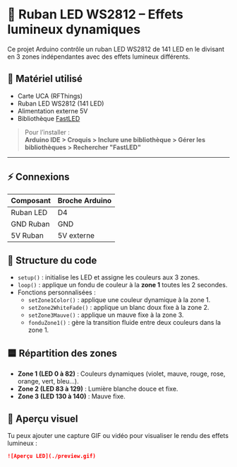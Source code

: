 # 🌈 Ruban LED WS2812 – Effets lumineux dynamiques

Ce projet Arduino contrôle un ruban LED WS2812 de 141 LED en le divisant en 3 zones indépendantes avec des effets lumineux différents.

## 🔧 Matériel utilisé

- Carte UCA (RFThings)
- Ruban LED WS2812 (141 LED)
- Alimentation externe 5V
- Bibliothèque [FastLED](https://github.com/FastLED/FastLED)

> Pour l’installer :  
> **Arduino IDE > Croquis > Inclure une bibliothèque > Gérer les bibliothèques > Rechercher "FastLED"**

---


## ⚡ Connexions

| Composant    | Broche Arduino |
|--------------|----------------|
| Ruban LED    | D4             |
| GND Ruban    | GND            |
| 5V Ruban     | 5V externe     |

## 🧠 Structure du code

- `setup()` : initialise les LED et assigne les couleurs aux 3 zones.
- `loop()` : applique un fondu de couleur à la **zone 1** toutes les 2 secondes.
- Fonctions personnalisées :
  - `setZone1Color()` : applique une couleur dynamique à la zone 1.
  - `setZone2WhiteFade()` : applique un blanc doux fixe à la zone 2.
  - `setZone3Mauve()` : applique un mauve fixe à la zone 3.
  - `fonduZone1()` : gère la transition fluide entre deux couleurs dans la zone 1.

## 🟦 Répartition des zones

- **Zone 1 (LED 0 à 82)** : Couleurs dynamiques (violet, mauve, rouge, rose, orange, vert, bleu…).
- **Zone 2 (LED 83 à 129)** : Lumière blanche douce et fixe.
- **Zone 3 (LED 130 à 140)** : Mauve fixe.

## 🎥 Aperçu visuel

Tu peux ajouter une capture GIF ou vidéo pour visualiser le rendu des effets lumineux :

```markdown
![Aperçu LED](./preview.gif)

